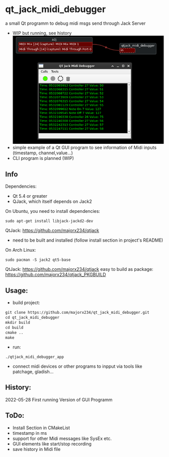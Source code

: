 # qt_jack_midi_debugger
a small Qt programm to debug midi msgs send through Jack Server
- WIP but running, see history
![Alt text](documentation/screenshot.png?raw=true "qt_jack_midi_debugger with patchage in background")
- simple example of a Qt GUI program to see information of Midi inputs (timestamp, channel,value...)
- CLI program is planned (WIP)

## Info
Dependencies:

* Qt 5.4 or greater
* QJack, which itself depends on Jack2

On Ubuntu, you need to install dependencies:
```
sudo apt-get install libjack-jackd2-dev
```
QtJack: https://github.com/majorx234/qtjack
- need to be built and installed (follow install section in project's README)

On Arch Linux:
```
sudo pacman -S jack2 qt5-base
```
QtJack: https://github.com/majorx234/qtjack
easy to build as package: https://github.com/majorx234/qtjack_PKGBUILD

## Usage:
- build project:
```
git clone https://github.com/majorx234/qt_jack_midi_debugger.git
cd qt_jack_midi_debugger
mkdir build
cd build
cmake ..
make

```
- run:
```
./qtjack_midi_debugger_app
```

- connect midi devices or other programs to inpput via tools like patchage, gladish...

## History:
2022-05-28 First running Version of GUI Programm

## ToDo:
- Install Section in CMakeList
- timestamp in ms
- support for other Midi messages like SysEx etc.
- GUI elements like start/stop recording
- save history in Midi file 
